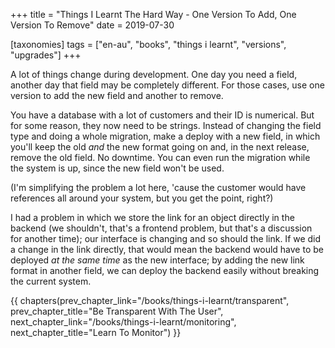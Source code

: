 +++
title = "Things I Learnt The Hard Way - One Version To Add, One Version To Remove"
date = 2019-07-30

[taxonomies]
tags = ["en-au", "books", "things i learnt", "versions", "upgrades"]
+++

A lot of things change during development. One day you need a field, another
day that field may be completely different. For those cases, use one version
to add the new field and another to remove.

<!-- more -->

You have a database with a lot of customers and their ID is numerical. But for
some reason, they now need to be strings. Instead of changing the field type
and doing a whole migration, make a deploy with a new field, in which you'll
keep the old _and_ the new format going on and, in the next release, remove
the old field. No downtime. You can even run the migration while the system is
up, since the new field won't be used.

(I'm simplifying the problem a lot here, 'cause the customer would have
references all around your system, but you get the point, right?)

I had a problem in which we store the link for an object directly in the
backend (we shouldn't, that's a frontend problem, but that's a discussion for
another time); our interface is changing and so should the link. If we did a
change in the link directly, that would mean the backend would have to be
deployed _at the same time_ as the new interface; by adding the new link
format in another field, we can deploy the backend easily without breaking the
current system.

{{ chapters(prev_chapter_link="/books/things-i-learnt/transparent", prev_chapter_title="Be Transparent With The User", next_chapter_link="/books/things-i-learnt/monitoring", next_chapter_title="Learn To Monitor") }}
